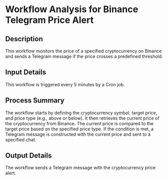 # Workflow Analysis for Binance Telegram Price Alert

## Description
This workflow monitors the price of a specified cryptocurrency on Binance and sends a Telegram message if the price crosses a predefined threshold.

## Input Details
This workflow is triggered every 5 minutes by a Cron job.

## Process Summary
The workflow starts by defining the cryptocurrency symbol, target price, and price type (e.g., above or below). It then retrieves the current price of the cryptocurrency from Binance. The current price is compared to the target price based on the specified price type. If the condition is met, a Telegram message is constructed with the current price and sent to a specified chat.

## Output Details
The workflow sends a Telegram message with the cryptocurrency price alert.
